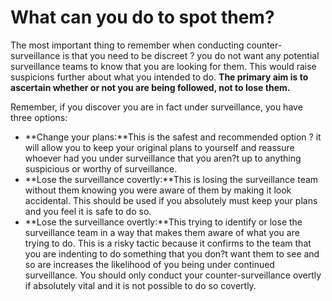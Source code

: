 [Title]: # (What can you do to spot them?)
[Difficulty]: # (Advanced)
[Order]: # (2)

# What can you do to spot them?

The most important thing to remember when conducting counter-surveillance is that you need to be discreet ? you do not want any potential surveillance teams to know that you are looking for them. This would raise suspicions further about what you intended to do. **The primary aim is to ascertain whether or not you are being followed, not to lose them.** 

Remember, if you discover you are in fact under surveillance, you have three options:

*   **Change your plans:**This is the safest and recommended option ? it will allow you to keep your original plans to yourself and reassure whoever had you under surveillance that you aren?t up to anything suspicious or worthy of surveillance.
*   **Lose the surveillance covertly:**This is losing the surveillance team without them knowing you were aware of them by making it look accidental. This should be used if you absolutely must keep your plans and you feel it is safe to do so.
*   **Lose the surveillance overtly:**This trying to identify or lose the surveillance team in a way that makes them aware of what you are trying to do. This is a risky tactic because it confirms to the team that you are indenting to do something that you don?t want them to see and so are increases the likelihood of you being under continued surveillance. You should only conduct your counter-surveillance overtly if absolutely vital and it is not possible to do so covertly.